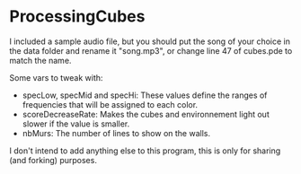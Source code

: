 # ProcessingCubes

I included a sample audio file, but you should put the song of your choice in the data folder and rename it "song.mp3", or change line 47 of cubes.pde to match the name.

Some vars to tweak with:
 - specLow, specMid and specHi: These values define the ranges of frequencies that will be assigned to each color. 
 - scoreDecreaseRate: Makes the cubes and environnement light out slower if the value is smaller.
 - nbMurs: The number of lines to show on the walls.
 
 I don't intend to add anything else to this program, this is only for sharing (and forking) purposes.
